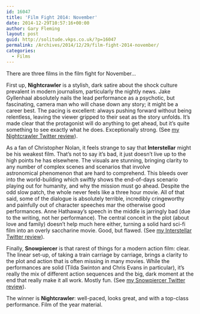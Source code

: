 ```yaml
---
id: 16047
title: 'Film Fight 2014: November'
date: 2014-12-29T10:57:16+00:00
author: Gary Fleming
layout: post
guid: http://solitude.vkps.co.uk/?p=16047
permalink: /Archives/2014/12/29/film-fight-2014-november/
categories:
  - Films
---
```

There are three films in the film fight for November&#8230;

First up, **Nightcrawler** is a stylish, dark satire about the shock culture prevalent in modern journalism, particularly the nightly news. Jake Gyllenhaal absolutely nails the lead performance as a psychotic, but fascinating, camera man who will chase down any story; it might be a career best. The pacing is excellent: always pushing forward without being relentless, leaving the viewer gripped to their seat as the story unfolds. It&#8217;s made clear that the protagonist will do anything to get ahead, but it&#8217;s quite something to see exactly what he does. Exceptionally strong. (See [my Nightcrawler Twitter review](https://twitter.com/garyfleming/status/530467873811349505)).

As a fan of Christopher Nolan, it feels strange to say that **Interstellar** might be his weakest film. That&#8217;s not to say it&#8217;s bad, it just doesn&#8217;t live up to the high points he has elsewhere. The visuals are stunning, bringing clarity to any number of complex scenes and scenarios that involve astronomical phenomenon that are hard to comprehend. This bleeds over into the world-building which swiftly shows the end-of-days scenario playing out for humanity, and why the mission must go ahead. Despite the odd slow patch, the whole never feels like a three hour movie. All of that said, some of the dialogue is absolutely terrible, incredibly cringeworthy and painfully out of character speeches mar the otherwise good performances. Anne Hathaway&#8217;s speech in the middle is jarringly bad (due to the writing, not her performance). The central conceit in the plot (about love and family) doesn&#8217;t help much here either, turning a solid hard sci-fi film into an overly saccharine movie. Good, but flawed. (See [my Interstellar Twitter review](https://twitter.com/garyfleming/status/531917506752303104)).

Finally, **Snowpiercer** is that rarest of things for a modern action film: clear. The linear set-up, of taking a train carriage by carriage, brings a clarity to the plot and action that is often missing in many movies. While the performances are solid (Tilda Swinton and Chris Evans in particular), it&#8217;s really the mix of different action sequences and the big, dark moment at the end that really make it all work. Mostly fun. (See [my Snowpiercer Twitter review](https://twitter.com/garyfleming/status/531918092172288002)).

The winner is **Nightcrawler**: well-paced, looks great, and with a top-class performance. Film of the year material.